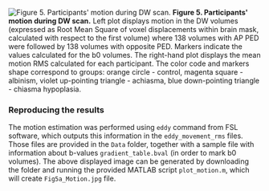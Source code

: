 ![Figure 5. Participants' motion during DW scan.](Fig5a_Motion.jpg)
__Figure 5. Participants' motion during DW scan.__ Left plot displays motion in the DW volumes (expressed as Root Mean Square of voxel displacements within brain mask, calculated with respect to the first volume) where 138 volumes with AP PED were followed by 138 volumes with opposite PED. Markers indicate the values calculated for the b0 volumes. The right-hand plot displays the mean motion RMS calculated for each participant. The color code and markers shape correspond to groups: orange circle - control, magenta square - albinism, violet up-pointing triangle - achiasma, blue down-pointing triangle - chiasma hypoplasia.

### Reproducing the results
The motion estimation was performed using `eddy` command from FSL software, which outputs this information in the `eddy_movement_rms` files. Those files are provided in the `Data` folder, together with a sample file with information about b-values `gradient_table.bval` (in order to mark b0 volumes). The above displayed image can be generated by downloading the folder and running the provided MATLAB script `plot_motion.m`, which will create `Fig5a_Motion.jpg` file. 

